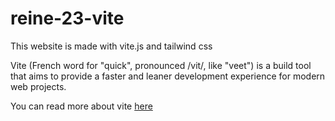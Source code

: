# reine-23-vite

This website is made with vite.js and tailwind css

Vite (French word for "quick", pronounced /vit/, like "veet") is a build tool that aims to provide a faster and leaner development experience for modern web projects.

You can read more about vite [here](https://vitejs.dev/guide/why.html)
